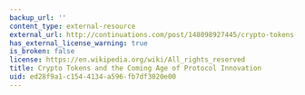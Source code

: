 ```yaml
---
backup_url: ''
content_type: external-resource
external_url: http://continuations.com/post/148098927445/crypto-tokens-and-the-coming-age-of-protocol
has_external_license_warning: true
is_broken: false
license: https://en.wikipedia.org/wiki/All_rights_reserved
title: Crypto Tokens and the Coming Age of Protocol Innovation
uid: ed28f9a1-c154-4134-a596-fb7df3020e00
---
```

